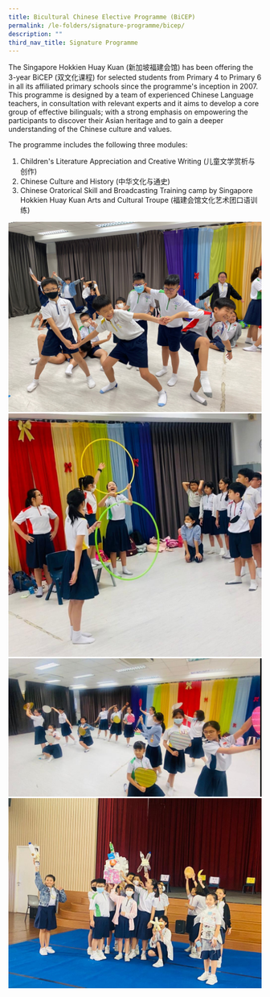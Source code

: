 ```yaml
---
title: Bicultural Chinese Elective Programme (BiCEP)
permalink: /le-folders/signature-programme/bicep/
description: ""
third_nav_title: Signature Programme
---
```

The Singapore Hokkien Huay Kuan (新加坡福建会馆) has been offering the 3-year BiCEP (双文化课程) for selected students from Primary 4 to Primary 6 in all its affiliated primary schools since the programme's inception in 2007. This programme is designed by a team of experienced Chinese Language teachers, in consultation with relevant experts and it aims to develop a core group of effective bilinguals; with a strong emphasis on empowering the participants to discover their Asian heritage and to gain a deeper understanding of the Chinese culture and values.

The programme includes the following three modules:
1. Children's Literature Appreciation and Creative Writing (儿童文学赏析与创作)
2. Chinese Culture and History (中华文化与通史)
3. Chinese Oratorical Skill and Broadcasting Training camp by Singapore Hokkien Huay Kuan Arts and Cultural Troupe (福建会馆文化艺术团口语训练)

![](/images/whatsapp%20image%202023-05-22.jpeg)
![](/images/whatsapp%20image%202023-05-29.jpeg)
![](/images/whatsapp%20image%202023-05-29%20bicep%202.jpeg)
![](/images/whatsapp%20image%202023-05-29%20bicep%203.jpeg)